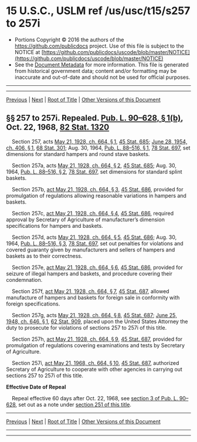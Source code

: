 ---
---

# 15 U.S.C., USLM ref /us/usc/t15/s257 to 257i

* Portions Copyright © 2016 the authors of the https://github.com/publicdocs project.
  Use of this file is subject to the NOTICE at [https://github.com/publicdocs/uscode/blob/master/NOTICE](https://github.com/publicdocs/uscode/blob/master/NOTICE)
* See the [Document Metadata](././../../../../..//README.md) for more information.
  This file is generated from historical government data; content and/or formatting may be inaccurate and out-of-date and should not be used for official purposes.

----------
----------

[Previous](./../../../../..//us/usc/t15/ch6/schVIII/m__us_usc_t15_ch6_schVIII.md) | [Next](./../../../../..//us/usc/t15/ch6/schIX/m__us_usc_t15_ch6_schIX.md) | [Root of Title](./../../../../../) | [Other Versions of this Document](https://publicdocs.github.io/go/links?ns=uslm&ref=%2Fus%2Fusc%2Ft15%2Fs257+to+257i)

## §§ 257 to 257i. Repealed. [Pub. L. 90–628, § 1(b)][/us/pl/90/628/s1/b], Oct. 22, 1968, [82 Stat. 1320][/us/stat/82/1320]

    Section 257, acts [May 21, 1928, ch. 664, § 1][/us/act/1928-05-21/ch664/s1], [45 Stat. 685][/us/stat/45/685]; [June 28, 1954, ch. 406, § 1][/us/act/1954-06-28/ch406/s1], [68 Stat. 301][/us/stat/68/301]; Aug. 30, 1964, [Pub. L. 88–516, § 1][/us/pl/88/516/s1], [78 Stat. 697][/us/stat/78/697], set dimensions for standard hampers and round stave baskets.

    Section 257a, acts [May 21, 1928, ch. 664, § 2][/us/act/1928-05-21/ch664/s2], [45 Stat. 685][/us/stat/45/685]; Aug. 30, 1964, [Pub. L. 88–516, § 2][/us/pl/88/516/s2], [78 Stat. 697][/us/stat/78/697], set dimensions for standard splint baskets.

    Section 257b, [act May 21, 1928, ch. 664, § 3][/us/act/1928-05-21/ch664/s3], [45 Stat. 686][/us/stat/45/686], provided for promulgation of regulations allowing reasonable variations in hampers and baskets.

    Section 257c, [act May 21, 1928, ch. 664, § 4][/us/act/1928-05-21/ch664/s4], [45 Stat. 686][/us/stat/45/686], required approval by Secretary of Agriculture of manufacturer’s dimension specifications for hampers and baskets.

    Section 257d, acts [May 21, 1928, ch. 664, § 5][/us/act/1928-05-21/ch664/s5], [45 Stat. 686][/us/stat/45/686]; Aug. 30, 1964, [Pub. L. 88–516, § 3][/us/pl/88/516/s3], [78 Stat. 697][/us/stat/78/697], set out penalties for violations and covered guaranty given by manufacturers and sellers of hampers and baskets as to their correctness.

    Section 257e, [act May 21, 1928, ch. 664, § 6][/us/act/1928-05-21/ch664/s6], [45 Stat. 686][/us/stat/45/686], provided for seizure of illegal hampers and baskets, and procedure covering their condemnation.

    Section 257f, [act May 21, 1928, ch. 664, § 7][/us/act/1928-05-21/ch664/s7], [45 Stat. 687][/us/stat/45/687], allowed manufacture of hampers and baskets for foreign sale in conformity with foreign specifications.

    Section 257g, acts [May 21, 1928, ch. 664, § 8][/us/act/1928-05-21/ch664/s8], [45 Stat. 687][/us/stat/45/687]; [June 25, 1948, ch. 646, § 1][/us/act/1948-06-25/ch646/s1], [62 Stat. 909][/us/stat/62/909], placed upon the United States Attorney the duty to prosecute for violations of sections 257 to 257i of this title.

    Section 257h, [act May 21, 1928, ch. 664, § 9][/us/act/1928-05-21/ch664/s9], [45 Stat. 687][/us/stat/45/687], provided for promulgation of regulations covering examinations and tests by Secretary of Agriculture.

    Section 257i, [act May 21, 1968, ch. 664, § 10][/us/act/1968-05-21/ch664/s10], [45 Stat. 687][/us/stat/45/687], authorized Secretary of Agriculture to cooperate with other agencies in carrying out sections 257 to 257i of this title.

 __Effective Date of Repeal__ 

    Repeal effective 60 days after Oct. 22, 1968, see [section 3 of Pub. L. 90–628][/us/pl/90/628/s3], set out as a note under [section 251 of this title][/us/usc/t15/s251].

----------

[Previous](./../../../../..//us/usc/t15/ch6/schVIII/m__us_usc_t15_ch6_schVIII.md) | [Next](./../../../../..//us/usc/t15/ch6/schIX/m__us_usc_t15_ch6_schIX.md) | [Root of Title](./../../../../../) | [Other Versions of this Document](https://publicdocs.github.io/go/links?ns=uslm&ref=%2Fus%2Fusc%2Ft15%2Fs257+to+257i)

----------
----------

[/us/pl/90/628/s1/b]: https://publicdocs.github.io/go/links?ns=uslm&ref=%2Fus%2Fpl%2F90%2F628%2Fs1%2Fb
[/us/stat/82/1320]: https://publicdocs.github.io/go/links?ns=uslm&ref=%2Fus%2Fstat%2F82%2F1320
[/us/act/1928-05-21/ch664/s1]: https://publicdocs.github.io/go/links?ns=uslm&ref=%2Fus%2Fact%2F1928-05-21%2Fch664%2Fs1
[/us/stat/45/685]: https://publicdocs.github.io/go/links?ns=uslm&ref=%2Fus%2Fstat%2F45%2F685
[/us/act/1954-06-28/ch406/s1]: https://publicdocs.github.io/go/links?ns=uslm&ref=%2Fus%2Fact%2F1954-06-28%2Fch406%2Fs1
[/us/stat/68/301]: https://publicdocs.github.io/go/links?ns=uslm&ref=%2Fus%2Fstat%2F68%2F301
[/us/pl/88/516/s1]: https://publicdocs.github.io/go/links?ns=uslm&ref=%2Fus%2Fpl%2F88%2F516%2Fs1
[/us/stat/78/697]: https://publicdocs.github.io/go/links?ns=uslm&ref=%2Fus%2Fstat%2F78%2F697
[/us/act/1928-05-21/ch664/s2]: https://publicdocs.github.io/go/links?ns=uslm&ref=%2Fus%2Fact%2F1928-05-21%2Fch664%2Fs2
[/us/stat/45/685]: https://publicdocs.github.io/go/links?ns=uslm&ref=%2Fus%2Fstat%2F45%2F685
[/us/pl/88/516/s2]: https://publicdocs.github.io/go/links?ns=uslm&ref=%2Fus%2Fpl%2F88%2F516%2Fs2
[/us/stat/78/697]: https://publicdocs.github.io/go/links?ns=uslm&ref=%2Fus%2Fstat%2F78%2F697
[/us/act/1928-05-21/ch664/s3]: https://publicdocs.github.io/go/links?ns=uslm&ref=%2Fus%2Fact%2F1928-05-21%2Fch664%2Fs3
[/us/stat/45/686]: https://publicdocs.github.io/go/links?ns=uslm&ref=%2Fus%2Fstat%2F45%2F686
[/us/act/1928-05-21/ch664/s4]: https://publicdocs.github.io/go/links?ns=uslm&ref=%2Fus%2Fact%2F1928-05-21%2Fch664%2Fs4
[/us/stat/45/686]: https://publicdocs.github.io/go/links?ns=uslm&ref=%2Fus%2Fstat%2F45%2F686
[/us/act/1928-05-21/ch664/s5]: https://publicdocs.github.io/go/links?ns=uslm&ref=%2Fus%2Fact%2F1928-05-21%2Fch664%2Fs5
[/us/stat/45/686]: https://publicdocs.github.io/go/links?ns=uslm&ref=%2Fus%2Fstat%2F45%2F686
[/us/pl/88/516/s3]: https://publicdocs.github.io/go/links?ns=uslm&ref=%2Fus%2Fpl%2F88%2F516%2Fs3
[/us/stat/78/697]: https://publicdocs.github.io/go/links?ns=uslm&ref=%2Fus%2Fstat%2F78%2F697
[/us/act/1928-05-21/ch664/s6]: https://publicdocs.github.io/go/links?ns=uslm&ref=%2Fus%2Fact%2F1928-05-21%2Fch664%2Fs6
[/us/stat/45/686]: https://publicdocs.github.io/go/links?ns=uslm&ref=%2Fus%2Fstat%2F45%2F686
[/us/act/1928-05-21/ch664/s7]: https://publicdocs.github.io/go/links?ns=uslm&ref=%2Fus%2Fact%2F1928-05-21%2Fch664%2Fs7
[/us/stat/45/687]: https://publicdocs.github.io/go/links?ns=uslm&ref=%2Fus%2Fstat%2F45%2F687
[/us/act/1928-05-21/ch664/s8]: https://publicdocs.github.io/go/links?ns=uslm&ref=%2Fus%2Fact%2F1928-05-21%2Fch664%2Fs8
[/us/stat/45/687]: https://publicdocs.github.io/go/links?ns=uslm&ref=%2Fus%2Fstat%2F45%2F687
[/us/act/1948-06-25/ch646/s1]: https://publicdocs.github.io/go/links?ns=uslm&ref=%2Fus%2Fact%2F1948-06-25%2Fch646%2Fs1
[/us/stat/62/909]: https://publicdocs.github.io/go/links?ns=uslm&ref=%2Fus%2Fstat%2F62%2F909
[/us/act/1928-05-21/ch664/s9]: https://publicdocs.github.io/go/links?ns=uslm&ref=%2Fus%2Fact%2F1928-05-21%2Fch664%2Fs9
[/us/stat/45/687]: https://publicdocs.github.io/go/links?ns=uslm&ref=%2Fus%2Fstat%2F45%2F687
[/us/act/1968-05-21/ch664/s10]: https://publicdocs.github.io/go/links?ns=uslm&ref=%2Fus%2Fact%2F1968-05-21%2Fch664%2Fs10
[/us/stat/45/687]: https://publicdocs.github.io/go/links?ns=uslm&ref=%2Fus%2Fstat%2F45%2F687
[/us/pl/90/628/s3]: https://publicdocs.github.io/go/links?ns=uslm&ref=%2Fus%2Fpl%2F90%2F628%2Fs3
[/us/usc/t15/s251]: https://publicdocs.github.io/go/links?ns=uslm&ref=%2Fus%2Fusc%2Ft15%2Fs251


